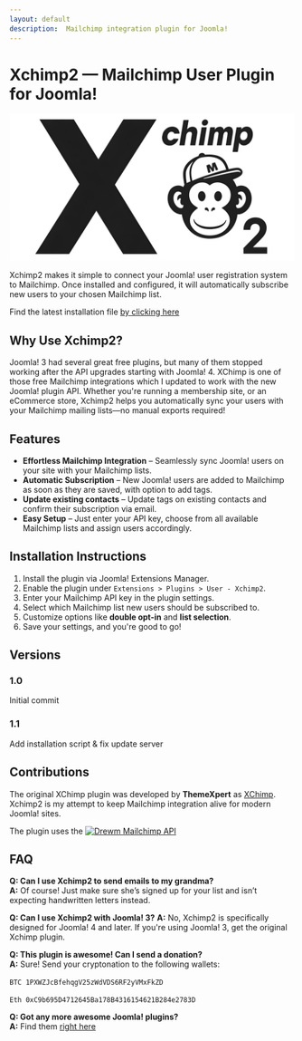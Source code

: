 ```yaml
---
layout: default
description:  Mailchimp integration plugin for Joomla!
---
```

# Xchimp2 — Mailchimp User Plugin for Joomla!

![Xchimp2 Thumbnail](Xchimp2.png)

Xchimp2 makes it simple to connect your Joomla! user registration system to Mailchimp. Once installed and configured, it will automatically subscribe new users to your chosen Mailchimp list. 

Find the latest installation file [by clicking here](https://github.com/brettvac/Xchimp2/releases/download/1.1/xchimp2.zip)

## Why Use Xchimp2?
Joomla! 3 had several great free plugins, but many of them stopped working after the API upgrades starting with Joomla! 4. XChimp is one of those free Mailchimp integrations which I updated to work with the new Joomla! plugin API.
Whether you're running a membership site, or an eCommerce store, Xchimp2 helps you automatically sync your users with your Mailchimp mailing lists—no manual exports required!

## Features
- **Effortless Mailchimp Integration** – Seamlessly sync Joomla! users on your site with your Mailchimp lists.
- **Automatic Subscription** – New Joomla! users are added to Mailchimp as soon as they are saved, with option to add tags.
- **Update existing contacts** – Update tags on existing contacts and confirm their subscription via email.
- **Easy Setup** – Just enter your API key, choose from all available Mailchimp lists and assign users accordingly.

## Installation Instructions
1. Install the plugin via Joomla! Extensions Manager.
2. Enable the plugin under `Extensions > Plugins > User - Xchimp2`.
3. Enter your Mailchimp API key in the plugin settings.
4. Select which Mailchimp list new users should be subscribed to.
5. Customize options like **double opt-in** and **list selection**.
6. Save your settings, and you're good to go!

## Versions

### 1.0
Initial commit
### 1.1
Add installation script & fix update server

## Contributions
The original XChimp plugin was developed by **ThemeXpert** as [XChimp](https://www.themexpert.com/joomla-extensions/xchimp). 
Xchimp2 is my attempt to keep Mailchimp integration alive for modern Joomla! sites. 

The plugin uses the [![Drewm Mailchimp API](https://travis-ci.org/drewm/mailchimp-api.svg?branch=master)](https://travis-ci.org/drewm/mailchimp-api)

## FAQ
**Q: Can I use Xchimp2 to send emails to my grandma?**  
**A:** Of course! Just make sure she’s signed up for your list and isn’t expecting handwritten letters instead.  

**Q:  Can I use Xchimp2 with Joomla! 3?**
**A:** No, Xchimp2 is specifically designed for Joomla! 4 and later. If you're using Joomla! 3, get the original Xchimp plugin.

**Q: This plugin is awesome! Can I send a donation?**  
**A:** Sure! Send your cryptonation to the following wallets:

`BTC 1PXWZJcBfehqgV25zWdVDS6RF2yVMxFkZD`

`Eth 0xC9b695D4712645Ba178B4316154621B284e2783D`

**Q: Got any more awesome Joomla! plugins?**  
**A:** Find them [right here](https://naftee.com)
